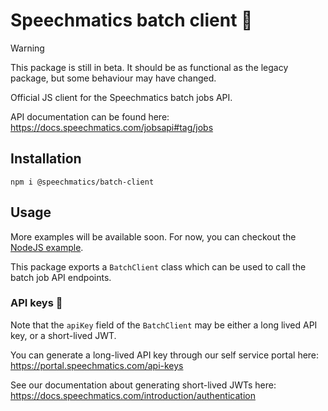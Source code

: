 # Speechmatics batch client 💬

> [!WARNING]
> This package is still in beta. It should be as functional as the legacy package, but some behaviour may have changed.

Official JS client for the Speechmatics batch jobs API.

API documentation can be found here: https://docs.speechmatics.com/jobsapi#tag/jobs

## Installation

```
npm i @speechmatics/batch-client
```

## Usage

More examples will be available soon. For now, you can checkout the [NodeJS example](/examples/nodejs/batch-example.ts).

This package exports a `BatchClient` class which can be used to call the batch job API endpoints.

### API keys 🔑

Note that the `apiKey` field of the `BatchClient` may be either a long lived API key, or a short-lived JWT.

You can generate a long-lived API key through our self service portal here: https://portal.speechmatics.com/api-keys

See our documentation about generating short-lived JWTs here: https://docs.speechmatics.com/introduction/authentication